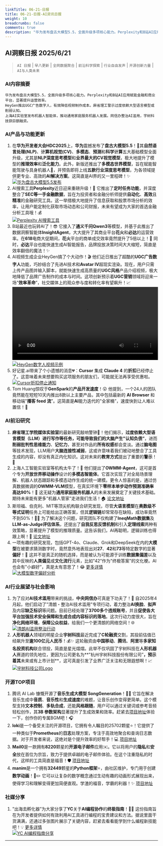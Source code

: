 ```yaml
---
linkTitle: 06-21-日报
title: 06-21-日报-AI资讯日报
weight: 10
breadcrumbs: false
comments: true
description: "华为发布盘古大模型5.5，全面升级多项核心能力。Perplexity和B站AI应用赋能金融和商业平台，显著提升运营效率。 HeyGen推出UGC广告数字人，有效降低视频制作成本。麻省理工警示过度依赖大型语言模型或削弱认知。 上海AI实验室发布机器人智能体，推动通用家庭服务机器人发展。网信办整治AI滥"
---
```


## AI洞察日报 2025/6/21

>  `AI 日报` | `早八更新` | `全网数据聚合` | `前沿科学探索` | `行业自由发声` | `开源创新力量` | `AI与人类未来` 



### **AI内容摘要**

```
华为发布盘古大模型5.5，全面升级多项核心能力。Perplexity和B站AI应用赋能金融和商业平台，显著提升运营效率。
HeyGen推出UGC广告数字人，有效降低视频制作成本。麻省理工警示过度依赖大型语言模型或削弱认知。
上海AI实验室发布机器人智能体，推动通用家庭服务机器人发展。网信办整治AI滥用，宇树科技获巨额融资。
```



### **AI产品与功能更新**
1.  在**华为开发者大会HDC2025**上，**华为**震撼发布了**盘古大模型5.5**！🚀其**自然语言处理(NLP)**、**计算机视觉(CV)**、**多模态**、**预测**和**科学计算**五大基础模型全面升级，尤其是**NLP深度思考模型**和**业界最大的CV视觉模型**，极大地提升了模型的**推理效率**和**泛化能力**。此外，新版还推出了**多模态世界模型**，旨在赋能智能驾驶与具身机器人🤖，并预告即将上线**五款行业深度思考模型**，为各领域提供更专业、高效的**AI解决方案**。这简直是AI界的又一里程碑！✨
    <br/> [![华为盘古大模型5.5发布](https://cdn.jsdmirror.com/gh/justlovemaki/imagehub@main/images/2025/07/news_01k024747ffv5rm9z0ffk878gq.avif)](https://cdn.jsdmirror.com/gh/justlovemaki/imagehub@main/images/2025/07/news_01k024747ffv5rm9z0ffk878gq.avif) <br/>
2.  AI搜索工具**Perplexity**近日迎来重磅升级！🎉 它推出了**定时任务功能**，并深度整合了**SEC等一手金融数据**，旨在为投资者和金融分析师提供**自动化**、**高效**且**精准**的金融研究工具。这一举措极大地提升了信息获取和股票市场分析的效率，让用户能定制化获取市场动态和公司财报，未来有望成为大家的首选金融分析工具哦！💰
    <br/> [![Perplexity AI搜索工具](https://cdn.jsdmirror.com/gh/justlovemaki/imagehub@main/images/2025/07/news_01k0247970exn9a9tgy6gas8ap.avif "perplexity")](https://cdn.jsdmirror.com/gh/justlovemaki/imagehub@main/images/2025/07/news_01k0247970exn9a9tgy6gas8ap.avif) <br/>
3.  B站最近也玩转AI了！😎 它接入了**通义千问Qwen3**等模型，并基于此推出了数据洞察智能体**InsightAgent**，大大提升了其商业平台**花火**和**必达**的运营效率。在**618**电商大促期间，**花火**平台的商单成交效率竟然提升了5倍以上！🤩 同时，**必达**平台也能快速生成AI智能报告，品牌投放决策时间大大缩短，简直是效率翻倍的魔法！✨
4.  AI视频生成企业HeyGen搞了个大动作！🎬 他们近日推出了超酷的**UGC广告数字人**功能，巧妙结合了先进AI技术和**Avatar IV**超现实渲染。现在，用户只需上传产品图并输入脚本，就能快速生成高质量的**UGC风格**产品介绍视频，极大地降低了品牌广告制作的成本与时间。这项创新预示着**UGC营销**领域将迎来一场"**效率革命**”，社交媒体上的观众参与度和转化率有望飙升！📈
    <video src="https://cdn.jsdmirror.com/gh/justlovemaki/imagehub@main/images/2025/07/news_01k0247rjrffarnbt8zanz8z5m.mp4" controls="controls" width="100%"></video> <br/> [![HeyGen数字人视频示例](https://cdn.jsdmirror.com/gh/justlovemaki/imagehub@main/images/2025/07/news_01k0247zzvfqe8bpzytxa009b7.avif)](https://cdn.jsdmirror.com/gh/justlovemaki/imagehub@main/images/2025/07/news_01k0247zzvfqe8bpzytxa009b7.avif) <br/>
5.  好记星.ai带来了个小遗憾的消息💔：**Cursor** 集成 **Claude 4** 的**折扣**已经停止了。这意味着未来想要购买这项服务的朋友们，可能就无法再享受优惠啦。
    <br/> [![Cursor折扣停止通知](https://cdnv2.ruguoapp.com/FpogNLsOUMuY8J4tzSXREzqXe5qAv3.png)](https://cdnv2.ruguoapp.com/FpogNLsOUMuY8J4tzSXREzqXe5qAv3.png) <br/>
6.  Tom Huang惊叹于**GenSpark**的**产品开发速度**！😲 他提到，一个24人的团队竟然能在短短10天内推出8款以上主要产品，其中包括最新的 **AI Browser** 和移动端"**播客 feed 流**”。这简直是**AI**能力迭代的"全家桶”，速度快到让人难以置信！🚀

### **AI前沿研究**
1.  **麻省理工学院媒体实验室**的最新研究敲响警钟🚨！他们揭示，**过度依赖大型语言模型（LLM）**进行写作等任务，可能导致我们的大脑产生**"认知负债”**，进而**削弱批判性思维能力**、**记忆力**，甚至对作品的**所有权感**都会变淡。通过**脑电图**等技术发现，LLM用户**大脑连接性减弱**，这或许意味着我们被动地整合了工具生成的内容，却没有真正内化知识。这对未来的**教育方式**提出了重要的**警示**！🤔
2.  上海人工智能实验室等机构太牛了！👏 他们提出了**OWMM-Agent**，这可是首个专为**开放世界移动操作**设计的**多模态智能体**。它首次实现了对全局场景理解、机器人状态跟踪和多模态动作生成的统一建模。更令人惊喜的是，通过仿真数据微调的**OWMM-VLM**模型，在真实环境下**零样本单步动作预测准确率高达90%**！💯 这无疑为**通用家庭服务机器人**的未来发展奠定了关键技术基础。期待未来能有更多"机器人管家”走进我们生活！🏠 [论文地址](https://arxiv.org/pdf/2506.04217)
3.  斯坦福、伯克利、MIT等顶尖机构联合研究发现，尽管**大语言模型**在**奥数级不等式证明**任务上可能给出正确答案，但其**逻辑链**却常常存在缺陷，成功率竟然不到50%！😵‍💫 为了解决这个问题，研究团队不仅构建了**IneqMath数据集**及**LLM-as-Judge评估体系**，还提出了**自我反思反馈机制**和引入**定理线索**两种有效策略，显著提升了模型的推理质量。这告诉我们，AI再聪明，逻辑训练也得跟上啊！🧠 [论文地址](https://arxiv.org/abs/2506.07927)
4.  一项有趣的研究发现，包括GPT-4o、Claude、Grok和DeepSeek在内的**大模型**在被要求猜测数字时，竟然意外地表现出对**27**、**42**和**73**等特定数字的显著**偏好**！🤔 这并不是真正的随机选择，而是被认为可能源于训练**数据集偏差**以及其中反映的**人类偏见**或**文化流行**元素，比如"42”作为"终极答案”的文化梗。AI也会有"小癖好”，真是太有意思了！😂 [更多详情](https://www.jiqizhixin.com/articles/2025-06-19-4)
    <br/> [![大模型数字偏好分析](https://cdn.jsdmirror.com/gh/justlovemaki/imagehub@main/images/2025/07/news_01k02576sbee7878hqz7z364t0.avif)](https://cdn.jsdmirror.com/gh/justlovemaki/imagehub@main/images/2025/07/news_01k02576sbee7878hqz7z364t0.avif) <br/>

### **AI行业展望与社会影响**
1.  为了应对**AI技术滥用**带来的挑战，**中央网信办**可真是下功夫了！💪 自2025年4月起，他们启动了"清朗・整治AI技术滥用”专项行动，着力整治**AI换脸**、**拟声**及内容**缺乏标识**等问题。目前已经处理了**3700多个违规账号**，并且**促使各大平台加强技术安全保障和生成合成内容标识的落地**。这次行动力度很大，旨在**净化网络环境**，**保障公众权益**，给我们一个更清朗的网络空间！🌐
    <br/> [![清朗AI滥用整治行动](https://cdn.jsdmirror.com/gh/justlovemaki/imagehub@main/images/2025/07/news_01k0257875e94bwedwyq7jfxgm.avif)](https://cdn.jsdmirror.com/gh/justlovemaki/imagehub@main/images/2025/07/news_01k0257875e94bwedwyq7jfxgm.avif) <br/>
2.  **人形机器人**领域的明星企业**宇树科技**最近完成了**C轮融资**交割，其投前估值已经飙升至**逾100亿元人民币**！💰✨ 这轮融资由**中国移动**、**腾讯**、**阿里**等**多家知名投资机构**联合领投，简直是星光熠熠。此举不仅巩固了宇树科技在**人形机器人**赛道的领先地位，更因为公司更名为**"杭州宇树科技股份有限公司”**，预示着其**未来或有上市计划**，这可真是引发了业界广泛关注和无限遐想啊！📈
    <br/> [![宇树科技公司Logo](https://cdn.jsdmirror.com/gh/justlovemaki/imagehub@main/images/2025/07/news_01k0248jx8fpqb5fd3x0d280xe.avif)](https://cdn.jsdmirror.com/gh/justlovemaki/imagehub@main/images/2025/07/news_01k0248jx8fpqb5fd3x0d280xe.avif) <br/>

### **开源TOP项目**
1.  腾讯 AI Lab 慷慨开源了**音乐生成大模型 SongGeneration**！🎵🎶 它旨在解决音乐生成中**音质**、**音乐性**和**生成速度**的难题，让音乐创作变得更简单。这个模型支持**文本控制**、**多轨合成**，还能**风格跟随**，用户可以通过关键词或参考音频轻松创作，其**3B 参数架构**显著提升了生成效果和效率。赶紧去[项目地址](https://huggingface.co/spaces/tencent/SongGeneration)体验一下，创作你的专属BGM吧！🎧
2.  **loki**是一个备受关注的开源项目，它拥有令人瞩目的25702颗星⭐！它提供了一种类似于**Prometheus**的**日志**处理方案，专注于高效地聚合和查询日志数据。对于开发者来说，这绝对是个提升效率的好帮手！💻 [项目地址](https://github.com/grafana/loki)
3.  **Mail0**是一款拥有**8220**颗星的**开源电子邮件**应用✉️。它以将用户的**隐私**和**安全**放在首位为宗旨，致力于提供卓越的电子邮件体验。在这个注重隐私的时代，这样的工具简直是福音！🛡️ [项目地址](https://github.com/Mail-0/Zero)
4.  **manim**是一个拥有**32449**颗星的**Python框架**⭐，由社区维护，专门用于创建**数学动画**！📐✏️ 它可以让复杂的数学概念通过生动有趣的动画形式展现出来，使得学习和理解变得更加简便直观。学渣的福音，学霸的利器！✨ [项目地址](https://github.com/ManimCommunity/manim)

### **社媒分享**
1.  "出海去孵化器”为大家分享了**YC**关于**AI编程协作**的**终极指南**！🧑‍💻 这份指南旨在为开发者提供如何有效利用AI工具进行编程的宝贵建议和方法。据说里面干货满满，还通过多张图片展示了关键内容，赶紧去看看能学到什么编程新技能吧！💡 [更多详情](https://m.okjike.com/originalPosts/685542eab7f4ddcfdfeb7dbd)
    <br/> [![YC AI编程指南分享](https://cdnv2.ruguoapp.com/FttUOjGObxfxYd8aLICxVEoESScCv3.png)](https://cdnv2.ruguoapp.com/FttUOjGObxfxYd8aLICxVEoESScCv3.png) <br/>

---

    


